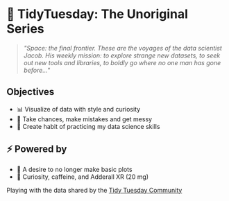# 🖖 TidyTuesday: The Unoriginal Series

> *"Space: the final frontier. These are the voyages of the data scientist Jacob. His weekly mission: to explore strange new datasets, to seek out new tools and libraries, to boldly go where no one man has gone before..."*

## Objectives
- 📊 Visualize of data with style and curiosity
- 🦎 Take chances, make mistakes and get messy
- 🧠 Create habit of practicing my data science skills

## ⚡ Powered by
- 🤌 A desire to no longer make basic plots
- 💊 Curiosity, caffeine, and Adderall XR (20 mg)

Playing with the data shared by the [Tidy Tuesday Community](https://github.com/rfordatascience/tidytuesday?tab=readme-ov-file)
